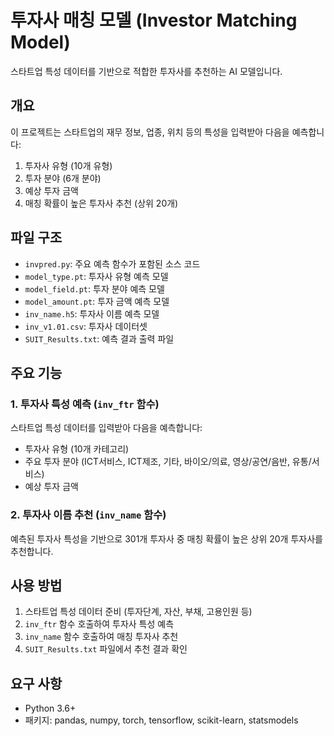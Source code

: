 # 투자사 매칭 모델 (Investor Matching Model)

스타트업 특성 데이터를 기반으로 적합한 투자사를 추천하는 AI 모델입니다.

## 개요

이 프로젝트는 스타트업의 재무 정보, 업종, 위치 등의 특성을 입력받아 다음을 예측합니다:
1. 투자사 유형 (10개 유형)
2. 투자 분야 (6개 분야)
3. 예상 투자 금액
4. 매칭 확률이 높은 투자사 추천 (상위 20개)

## 파일 구조

- `invpred.py`: 주요 예측 함수가 포함된 소스 코드
- `model_type.pt`: 투자사 유형 예측 모델
- `model_field.pt`: 투자 분야 예측 모델
- `model_amount.pt`: 투자 금액 예측 모델
- `inv_name.h5`: 투자사 이름 예측 모델
- `inv_v1.01.csv`: 투자사 데이터셋
- `SUIT_Results.txt`: 예측 결과 출력 파일

## 주요 기능

### 1. 투자사 특성 예측 (`inv_ftr` 함수)

스타트업 특성 데이터를 입력받아 다음을 예측합니다:
- 투자사 유형 (10개 카테고리)
- 주요 투자 분야 (ICT서비스, ICT제조, 기타, 바이오/의료, 영상/공연/음반, 유통/서비스)
- 예상 투자 금액

### 2. 투자사 이름 추천 (`inv_name` 함수)

예측된 투자사 특성을 기반으로 301개 투자사 중 매칭 확률이 높은 상위 20개 투자사를 추천합니다.

## 사용 방법

1. 스타트업 특성 데이터 준비 (투자단계, 자산, 부채, 고용인원 등)
2. `inv_ftr` 함수 호출하여 투자사 특성 예측
3. `inv_name` 함수 호출하여 매칭 투자사 추천
4. `SUIT_Results.txt` 파일에서 추천 결과 확인

## 요구 사항

- Python 3.6+
- 패키지: pandas, numpy, torch, tensorflow, scikit-learn, statsmodels